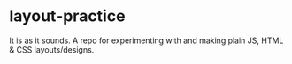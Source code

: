 # layout-practice
It is as it sounds. A repo for experimenting with and making plain JS, HTML &amp; CSS layouts/designs.
